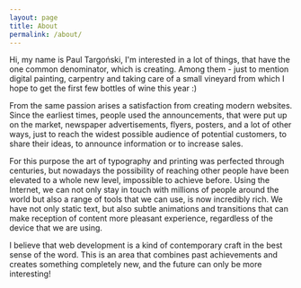 ```yaml
---
layout: page
title: About
permalink: /about/
---
```


Hi, my name is Paul Targoński, I'm interested in a lot of things, that have the one common denominator, which is creating. Among them - just to mention digital painting, carpentry and taking care of a small vineyard from which I hope to get the first few bottles of wine this year :)

From the same passion arises a satisfaction from creating modern websites. Since the earliest times, people used the announcements, that were put up on the market, newspaper advertisements, flyers, posters, and a lot of other ways, just to reach the widest possible audience of potential customers, to share their ideas, to announce information or to increase sales.

For this purpose the art of typography and printing was perfected through centuries, but nowadays the possibility of reaching other people have been elevated to a whole new level, impossible to achieve before. Using the Internet, we can not only stay in touch with millions of people around the world but also a range of tools that we can use, is now incredibly rich. We have not only static text, but also subtle animations and transitions that can make reception of content more pleasant experience, regardless of the device that we are using.

I believe that web development is a kind of contemporary craft in the best sense of the word. This is an area that combines past achievements and creates something completely new, and the future can only be more interesting!
